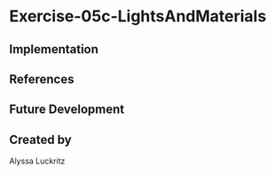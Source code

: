 # Exercise-05c-LightsAndMaterials


## Implementation

## References

## Future Development

## Created by
Alyssa Luckritz